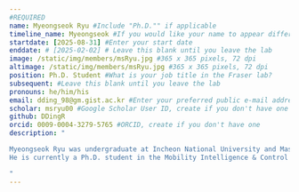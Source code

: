 ```yaml
---
#REQUIRED
name: Myeongseok Ryu #Include "Ph.D."" if applicable
timeline_name: Myeongseok #If you would like your name to appear differently on the Lab timeline, fill out this line.
startdate: [2025-08-31] #Enter your start date
enddate: # [2025-02-02] # Leave this blank until you leave the lab
image: /static/img/members/msRyu.jpg #365 x 365 pixels, 72 dpi
altimage: /static/img/members/msRyu.jpg #365 x 365 pixels, 72 dpi
position: Ph.D. Student #What is your job title in the Fraser lab?
subsequent: #Leave this blank until you leave the lab
pronouns: he/him/his
email: dding_98@gm.gist.ac.kr #Enter your preferred public e-mail address
scholar: msryu00 #Google Scholar User ID, create if you don't have one
github: DDingR
orcid: 0009-0004-3279-5765 #ORCID, create if you don't have one
description: "

Myeongseok Ryu was undergraduate at Incheon National University and Master's student at Korean Advanced Institute of Science and Technology (KAIST).
He is currently a Ph.D. student in the Mobility Intelligence & Control Laboratory (MIC Lab) at KAIST.

"
---
```

